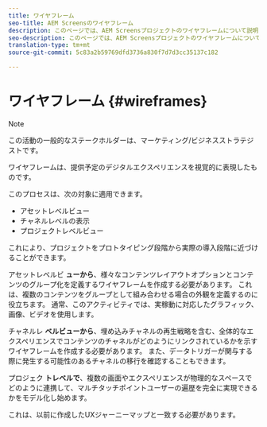 ```yaml
---
title: ワイヤフレーム
seo-title: AEM Screensのワイヤフレーム
description: このページでは、AEM Screensプロジェクトのワイヤフレームについて説明します。
seo-description: このページでは、AEM Screensプロジェクトのワイヤフレームについて説明します。
translation-type: tm+mt
source-git-commit: 5c83a2b59769dfd3736a830f7d7d3cc35137c182

---
```



# ワイヤフレーム {#wireframes}

>[!NOTE]
>
>この活動の一般的なステークホルダーは、マーケティング/ビジネスストラテジストです。

ワイヤフレームは、提供予定のデジタルエクスペリエンスを視覚的に表現したものです。

このプロセスは、次の対象に適用できます。

* アセットレベルビュー
* チャネルレベルの表示
* プロジェクトレベルビュー

これにより、プロジェクトをプロトタイピング段階から実際の導入段階に近づけることができます。

アセットレベルビ **ューから**、様々なコンテンツレイアウトオプションとコンテンツのグループ化を定義するワイヤフレームを作成する必要があります。 これは、複数のコンテンツをグループとして組み合わせる場合の外観を定義するのに役立ちます。
通常、このアクティビティでは、実稼動に対応したグラフィック、画像、ビデオを使用します。

チャネルレ **ベルビューから**、埋め込みチャネルの再生戦略を含む、全体的なエクスペリエンスでコンテンツのチャネルがどのようにリンクされているかを示すワイヤフレームを作成する必要があります。 また、データトリガーが関与する際に発生する可能性のあるチャネルの移行を確認することもできます。

プロジェク **トレベルで**、複数の画面やエクスペリエンスが物理的なスペースでどのように連携して、マルチタッチポイントユーザーの遍歴を完全に実現できるかをモデル化し始めます。

これは、以前に作成したUXジャーニーマップと一致する必要があります。

